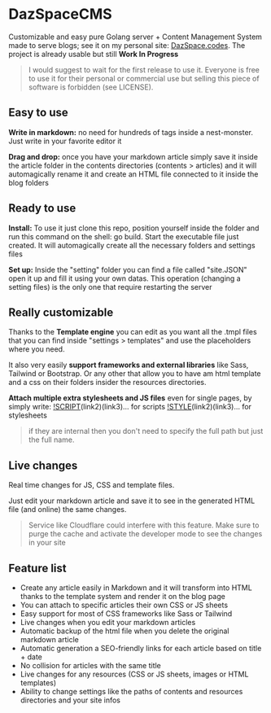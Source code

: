 # DazSpaceCMS

Customizable and easy pure Golang server + Content Management System made to serve blogs; see it on my personal site: [DazSpace.codes](https://DazSpace.codes/).
The project is already usable but still **Work In Progress**
> I would suggest to wait for the first release to use it. Everyone is free to use it for their personal or commercial use but selling this piece of software is forbidden (see LICENSE).


## Easy to use

**Write in markdown:** no need for hundreds of tags inside a nest-monster. Just write in your favorite editor it

**Drag and drop:** once you have your markdown article simply save it inside the article folder in the contents directories (contents > articles) and it will automagically rename it and create an HTML file connected to it inside the blog folders


## Ready to use

**Install:** To use it just clone this repo, position yourself inside the folder and run this command on the shell: go build.
Start the executable file just created. It will automagically create all the necessary folders and settings files

**Set up:** Inside the "setting" folder you can find a file called "site.JSON" open it up and fill it using your own datas. This operation (changing a setting files) is the only one that require restarting the server


## Really customizable

Thanks to the **Template engine** you can edit as you want all the .tmpl files that you can find inside "settings > templates" and use the placeholders where you need.

It also very easily **support frameworks and external libraries** like Sass, Tailwind or Bootstrap. Or any other that allow you to have am html template and a css on their folders insider the resources directories.

**Attach multiple extra stylesheets and JS files** even for single pages, by simply write:
[!SCRIPT](link)(link2)(link3)... for scripts
[!STYLE](link)(link2)(link3)... for stylesheets
> if they are internal then you don't need to specify the full path but just the full name.


## Live changes

Real time changes for JS, CSS and template files.

Just edit your markdown article and save it to see in the generated HTML file (and online) the same changes.
> Service like Cloudflare could interfere with this feature. Make sure to purge the cache and activate the developer mode to see the changes in your site


## Feature list

- Create any article easily in Markdown and it will transform into HTML thanks to the template system and render it on the blog page
- You can attach to specific articles their own CSS or JS sheets
- Easy support for most of CSS frameworks like Sass or Tailwind
- Live changes when you edit your markdown articles
- Automatic backup of the html file when you delete the original markdown article
- Automatic generation a SEO-friendly links for each article based on title + date
- No collision for articles with the same title
- Live changes for any resources (CSS or JS sheets, images or HTML templates)
- Ability to change settings like the paths of contents and resources directories and your site infos
